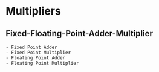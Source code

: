 # Multipliers

## Fixed-Floating-Point-Adder-Multiplier

    - Fixed Point Adder
    - Fixed Point Multiplier
    - Floating Point Adder
    - Floating Point Multiplier